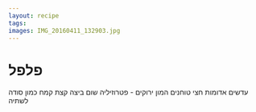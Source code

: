```yaml
---
layout: recipe
tags:
images: IMG_20160411_132903.jpg
---
```


# פלפל
עדשים אדומות
חצי טוחנים
המון ירוקים - פטרוזיליה
שום ביצה קצת קמח
כמון
סודה לשתיה

